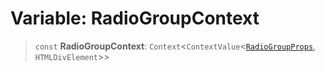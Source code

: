 # Variable: RadioGroupContext

> `const` **RadioGroupContext**: `Context`\<`ContextValue`\<[`RadioGroupProps`](../type-aliases/RadioGroupProps.md), `HTMLDivElement`\>\>

